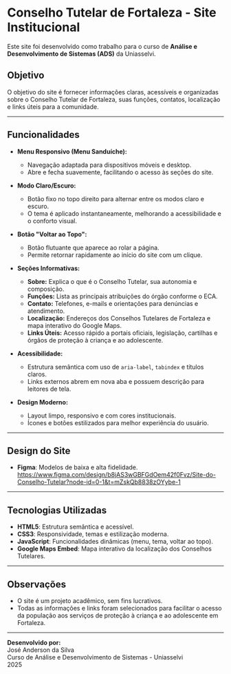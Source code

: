 # Conselho Tutelar de Fortaleza - Site Institucional

Este site foi desenvolvido como trabalho para o curso de **Análise e Desenvolvimento de Sistemas (ADS)** da Uniasselvi.

## Objetivo

O objetivo do site é fornecer informações claras, acessíveis e organizadas sobre o Conselho Tutelar de Fortaleza, suas funções, contatos, localização e links úteis para a comunidade.

---

## Funcionalidades

- **Menu Responsivo (Menu Sanduíche):**
  - Navegação adaptada para dispositivos móveis e desktop.
  - Abre e fecha suavemente, facilitando o acesso às seções do site.

- **Modo Claro/Escuro:**
  - Botão fixo no topo direito para alternar entre os modos claro e escuro.
  - O tema é aplicado instantaneamente, melhorando a acessibilidade e o conforto visual.

- **Botão "Voltar ao Topo":**
  - Botão flutuante que aparece ao rolar a página.
  - Permite retornar rapidamente ao início do site com um clique.

- **Seções Informativas:**
  - **Sobre:** Explica o que é o Conselho Tutelar, sua autonomia e composição.
  - **Funções:** Lista as principais atribuições do órgão conforme o ECA.
  - **Contato:** Telefones, e-mails e orientações para denúncias e atendimento.
  - **Localização:** Endereços dos Conselhos Tutelares de Fortaleza e mapa interativo do Google Maps.
  - **Links Úteis:** Acesso rápido a portais oficiais, legislação, cartilhas e órgãos de proteção à criança e ao adolescente.

- **Acessibilidade:**
  - Estrutura semântica com uso de `aria-label`, `tabindex` e títulos claros.
  - Links externos abrem em nova aba e possuem descrição para leitores de tela.

- **Design Moderno:**
  - Layout limpo, responsivo e com cores institucionais.
  - Ícones e botões estilizados para melhor experiência do usuário.

---

## Design do Site

- **Figma**: Modelos de baixa e alta fidelidade.
https://www.figma.com/design/b8jAS3wGBFGdOem42f0Fvz/Site-do-Conselho-Tutelar?node-id=0-1&t=mZskQb8838zOYybe-1

---

## Tecnologias Utilizadas

- **HTML5**: Estrutura semântica e acessível.
- **CSS3**: Responsividade, temas e estilização moderna.
- **JavaScript**: Funcionalidades dinâmicas (menu, tema, voltar ao topo).
- **Google Maps Embed**: Mapa interativo da localização dos Conselhos Tutelares.

---

## Observações

- O site é um projeto acadêmico, sem fins lucrativos.
- Todas as informações e links foram selecionados para facilitar o acesso da população aos serviços de proteção à criança e ao adolescente em Fortaleza.

---

**Desenvolvido por:**  
José Anderson da Silva  
Curso de Análise e Desenvolvimento de Sistemas -  Uniasselvi  
2025